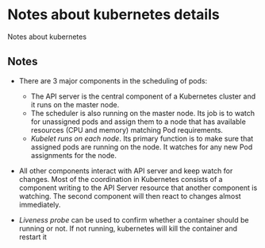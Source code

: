 # Notes about kubernetes details

Notes about kubernetes

## Notes

* There are 3 major components in the scheduling of pods:
  * The API server is the central component of a Kubernetes cluster and it runs on the master node.
  * The scheduler is also running on the master node. Its job is to watch for unassigned pods and assign them to a node that has available resources (CPU and memory) matching Pod requirements.
  * *Kubelet runs on each node*. Its primary function is to make sure that assigned pods are running on the node. It watches for any new Pod assignments for the node.

* All other components interact with API server and keep watch for changes. Most of the coordination in Kubernetes consists of a component writing to the API Server resource that another component is watching. The second component will then react to changes almost immediately.

* *Liveness probe* can be used to confirm whether a container should be running or not. If not running, kubernetes will kill the container and restart it
